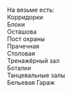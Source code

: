 На вязьме есть:  
Корридорки  
Блоки  
Осташова  
Пост охраны  
Прачечная  
Столовая  
Тренажёрный зал  
Боталки  
Танцевальные залы  
Бельевая
Гараж
